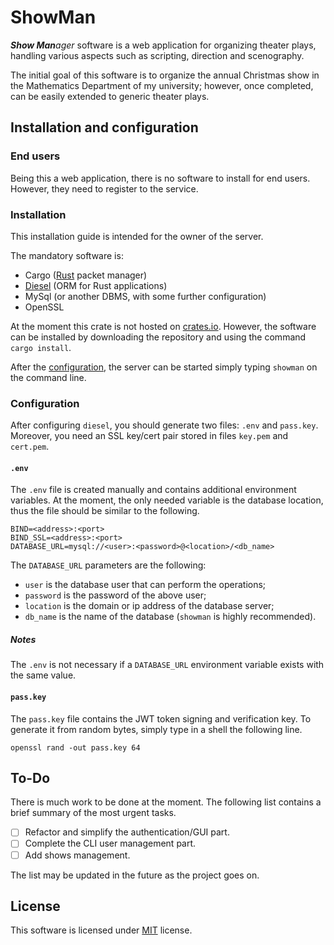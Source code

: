 # ShowMan

_**Show Man**ager_ software is a web application for organizing theater plays, handling various aspects such as scripting, direction and scenography.

The initial goal of this software is to organize the annual Christmas show in the Mathematics Department of my university; however, once completed, can be easily extended to generic theater plays. 

## Installation and configuration

### End users

Being this a web application, there is no software to install for end users.
However, they need to register to the service.

### Installation

This installation guide is intended for the owner of the server.

The mandatory software is:
- Cargo ([Rust](https://www.rust-lang.org/) packet manager)
- [Diesel](http://diesel.rs) (ORM for Rust applications)
- MySql (or another DBMS, with some further configuration)
- OpenSSL

At the moment this crate is not hosted on [crates.io](https://crates.io).
However, the software can be installed by downloading the repository and using the command `cargo install`.

After the [configuration](#configuration), the server can be started simply typing `showman` on the command line.

### Configuration

After configuring `diesel`, you should generate two files: `.env` and `pass.key`.
Moreover, you need an SSL key/cert pair stored in files `key.pem` and `cert.pem`.

#### `.env`

The `.env` file is created manually and contains additional environment variables.
At the moment, the only needed variable is the database location, thus the file should be similar to the following.
```dotenv
BIND=<address>:<port>
BIND_SSL=<address>:<port>
DATABASE_URL=mysql://<user>:<password>@<location>/<db_name>
```
The `DATABASE_URL` parameters are the following:
- `user` is the database user that can perform the operations;
- `password` is the password of the above user;
- `location` is the domain or ip address of the database server;
- `db_name` is the name of the database (`showman` is highly recommended).

##### Notes

The `.env` is not necessary if a `DATABASE_URL` environment variable exists with the same value.

#### `pass.key`

The `pass.key` file contains the JWT token signing and verification key.
To generate it from random bytes, simply type in a shell the following line.
``` 
openssl rand -out pass.key 64
```

## To-Do

There is much work to be done at the moment.
The following list contains a brief summary of the most urgent tasks.

- [ ] Refactor and simplify the authentication/GUI part.
- [ ] Complete the CLI user management part.
- [ ] Add shows management.

The list may be updated in the future as the project goes on.

## License

This software is licensed under [MIT](LICENSE) license.